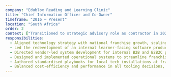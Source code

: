 ```yaml
---
company: "Edublox Reading and Learning Clinic"
title: "Chief Information Officer and Co-Owner"
timeframe: "2016 – Present"
location: "South Africa"
order: 2
context: ["Transitioned to strategic advisory role as contractor in 2023"]
responsibilities:
  - Aligned technology strategy with national franchise growth, scaling from a regional business to a 40+ location network across Southern Africa.
  - Led the redevelopment of an internal learner-facing software product, which later evolved into a standalone SaaS offering (Edublox Online Tutor).
  - Directed vendor-led system development for internal B2B and B2B2C platforms, supporting training delivery, learner progress tracking, and performance reporting.
  - Designed and implemented operational systems to streamline franchise onboarding, training logistics, and support processes.
  - Authored standardised playbooks for local tech installations at franchise sites, ensuring consistent deployment and enabling remote oversight.
  - Balanced cost-efficiency and performance in all tooling decisions, with a focus on long-term scalability and sustainability.
---
```

